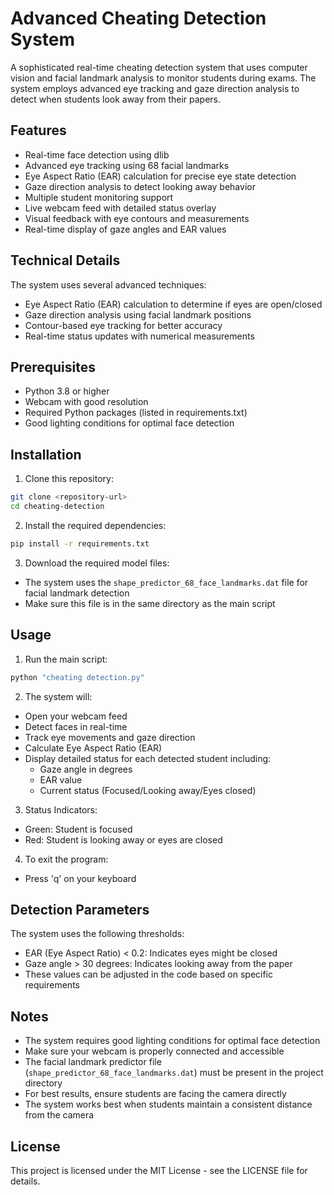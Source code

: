 # Advanced Cheating Detection System

A sophisticated real-time cheating detection system that uses computer vision and facial landmark analysis to monitor students during exams. The system employs advanced eye tracking and gaze direction analysis to detect when students look away from their papers.

## Features

- Real-time face detection using dlib
- Advanced eye tracking using 68 facial landmarks
- Eye Aspect Ratio (EAR) calculation for precise eye state detection
- Gaze direction analysis to detect looking away behavior
- Multiple student monitoring support
- Live webcam feed with detailed status overlay
- Visual feedback with eye contours and measurements
- Real-time display of gaze angles and EAR values

## Technical Details

The system uses several advanced techniques:
- Eye Aspect Ratio (EAR) calculation to determine if eyes are open/closed
- Gaze direction analysis using facial landmark positions
- Contour-based eye tracking for better accuracy
- Real-time status updates with numerical measurements

## Prerequisites

- Python 3.8 or higher
- Webcam with good resolution
- Required Python packages (listed in requirements.txt)
- Good lighting conditions for optimal face detection

## Installation

1. Clone this repository:
```bash
git clone <repository-url>
cd cheating-detection
```

2. Install the required dependencies:
```bash
pip install -r requirements.txt
```

3. Download the required model files:
- The system uses the `shape_predictor_68_face_landmarks.dat` file for facial landmark detection
- Make sure this file is in the same directory as the main script

## Usage

1. Run the main script:
```bash
python "cheating detection.py"
```

2. The system will:
- Open your webcam feed
- Detect faces in real-time
- Track eye movements and gaze direction
- Calculate Eye Aspect Ratio (EAR)
- Display detailed status for each detected student including:
  - Gaze angle in degrees
  - EAR value
  - Current status (Focused/Looking away/Eyes closed)

3. Status Indicators:
- Green: Student is focused
- Red: Student is looking away or eyes are closed

4. To exit the program:
- Press 'q' on your keyboard

## Detection Parameters

The system uses the following thresholds:
- EAR (Eye Aspect Ratio) < 0.2: Indicates eyes might be closed
- Gaze angle > 30 degrees: Indicates looking away from the paper
- These values can be adjusted in the code based on specific requirements

## Notes

- The system requires good lighting conditions for optimal face detection
- Make sure your webcam is properly connected and accessible
- The facial landmark predictor file (`shape_predictor_68_face_landmarks.dat`) must be present in the project directory
- For best results, ensure students are facing the camera directly
- The system works best when students maintain a consistent distance from the camera

## License

This project is licensed under the MIT License - see the LICENSE file for details. 